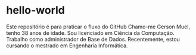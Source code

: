 # hello-world
Este repositório é para praticar o fluxo do GitHub
Chamo-me Gerson Muel, tenho 38 anos de idade.
Sou licenciado em Ciência da Computação.
Trabalho como administrador de Base de Dados.
Recentemente, estou cursando o mestrado em Engenharia Informática.
